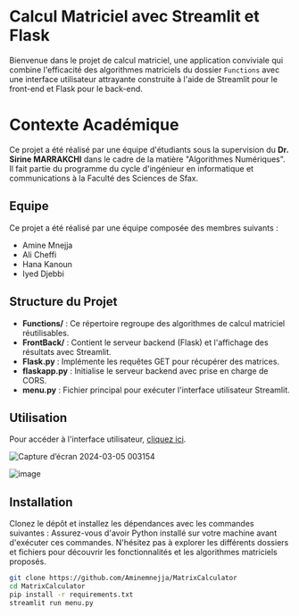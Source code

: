 # Calcul Matriciel avec Streamlit et Flask

Bienvenue dans le projet de calcul matriciel, une application conviviale qui combine l'efficacité des algorithmes matriciels du dossier `Functions` avec une interface utilisateur attrayante construite à l'aide de Streamlit pour le front-end et Flask pour le back-end.

# Contexte Académique
Ce projet a été réalisé par une équipe d'étudiants sous la supervision du **Dr. Sirine MARRAKCHI** dans le cadre de la matière "Algorithmes Numériques". Il fait partie du programme du cycle d'ingénieur en informatique et communications à la Faculté des Sciences de Sfax.
## Equipe
Ce projet a été réalisé par une équipe composée des membres suivants :
- Amine Mnejja
- Ali Cheffi
- Hana Kanoun
- Iyed Djebbi
## Structure du Projet

- **Functions/** : Ce répertoire regroupe des algorithmes de calcul matriciel réutilisables.
- **FrontBack/** : Contient le serveur backend (Flask) et l'affichage des résultats avec Streamlit.
- **Flask.py** : Implémente les requêtes GET pour récupérer des matrices.
- **flaskapp.py** : Initialise le serveur backend avec prise en charge de CORS.
- **menu.py** : Fichier principal pour exécuter l'interface utilisateur Streamlit.

## Utilisation


Pour accéder à l'interface utilisateur, [cliquez ici](https://ppywgxapdvurynzbbqi4dq.streamlit.app/).

![Capture d’écran 2024-03-05 003154](https://github.com/Aminemnejja/Front/assets/101280583/45a898cd-d737-4f8f-93c5-d02118380bbc)

![image](https://github.com/Aminemnejja/Front/assets/101280583/269e76fc-c4ad-4eed-8b7d-45ec1789887e)

## Installation

Clonez le dépôt et installez les dépendances avec les commandes suivantes :
Assurez-vous d'avoir Python installé sur votre machine avant d'exécuter ces commandes.
N'hésitez pas à explorer les différents dossiers et fichiers pour découvrir les fonctionnalités et les algorithmes matriciels proposés.

```bash
git clone https://github.com/Aminemnejja/MatrixCalculator
cd MatrixCalculator
pip install -r requirements.txt
streamlit run menu.py


